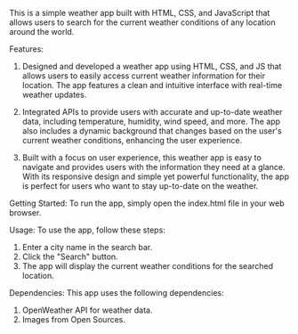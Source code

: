 This is a simple weather app built with HTML, CSS, and JavaScript that allows users to search for the current weather conditions of any location around the world.

Features: 

1. Designed and developed a weather app using HTML, CSS, and JS that allows users to easily access current weather information for their location. The app features a clean and intuitive interface with real-time weather updates.

2. Integrated APIs to provide users with accurate and up-to-date weather data, including temperature, humidity, wind speed, and more. The app also includes a dynamic background that changes based on the user's current weather conditions, enhancing the user experience.

3. Built with a focus on user experience, this weather app is easy to navigate and provides users with the information they need at a glance. With its responsive design and simple yet powerful functionality, the app is perfect for users who want to stay up-to-date on the weather.

Getting Started:
To run the app, simply open the index.html file in your web browser.

Usage:
To use the app, follow these steps:

1. Enter a city name in the search bar.
2. Click the "Search" button.
3. The app will display the current weather conditions for the searched location.

Dependencies:
This app uses the following dependencies:

1. OpenWeather API for weather data.
2. Images from Open Sources.
